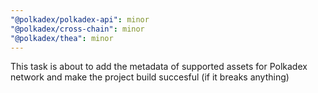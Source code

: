 ```yaml
---
"@polkadex/polkadex-api": minor
"@polkadex/cross-chain": minor
"@polkadex/thea": minor
---
```


This task is about to add the metadata of supported assets for Polkadex network and make the project build succesful (if it breaks anything)
